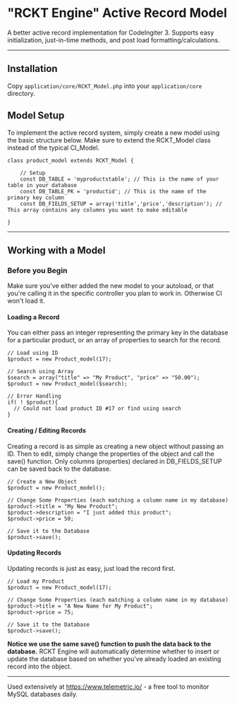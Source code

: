 # "RCKT Engine" Active Record Model
A better active record implementation for CodeIngiter 3. Supports easy initialization, just-in-time methods, and post load formatting/calculations.

---

## Installation

Copy `application/core/RCKT_Model.php` into your `application/core` directory.

## Model Setup

To implement the active record system, simply create a new model using the basic structure below. Make sure to extend the RCKT_Model class instead of the typical CI_Model.

```
class product_model extends RCKT_Model {
	
	// Setup
	const DB_TABLE = 'myproductstable'; // This is the name of your table in your database
	const DB_TABLE_PK = 'productid'; // This is the name of the primary key column
	const DB_FIELDS_SETUP = array('title','price','description'); // This array contains any columns you want to make editable
	
}
```
---

## Working with a Model

### Before you Begin

Make sure you've either added the new model to your autoload, or that you're calling it in the specific controller you plan to work in. Otherwise CI won't load it.

#### Loading a Record

You can either pass an integer representing the primary key in the database for a particular product, or an array of properties to search for the record.

```
// Load using ID
$product = new Product_model(17);

// Search using Array
$search = array("title" => "My Product", "price" => "50.00");
$product = new Product_model($search);

// Error Handling
if( ! $product){
  // Could not load product ID #17 or find using search
}
```

#### Creating / Editing Records

Creating a record is as simple as creating a new object without passing an ID. Then to edit, simply change the properties of the object and call the save() function. Only columns (properties) declared in DB_FIELDS_SETUP can be saved back to the database.

```
// Create a New Object
$product = new Product_model();

// Change Some Properties (each matching a column name in my database)
$product->title = "My New Product";
$product->description = "I just added this product";
$product->price = 50;

// Save it to the Database
$product->save();
```

#### Updating Records

Updating records is just as easy, just load the record first.

```
// Load my Product
$product = new Product_model(17);

// Change Some Properties (each matching a column name in my database)
$product->title = "A New Name for My Product";
$product->price = 75;

// Save it to the Database
$product->save();
```
**Notice we use the same save() function to push the data back to the database.** RCKT Engine will automatically determine whether to insert or update the database based on whether you've already loaded an existing record into the object.

---

Used extensively at https://www.telemetric.io/ - a free tool to monitor MySQL databases daily.
